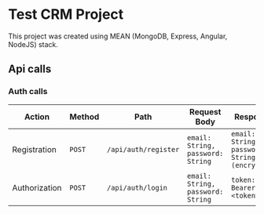 # Test CRM Project

This project was created using MEAN (MongoDB, Express, Angular, NodeJS) stack.

## Api calls

### Auth calls

Action | Method | Path | Request Body | Response
--- | --- | --- | --- | ---
Registration | `POST` | `/api/auth/register` | `email: String,     password: String` | `email: String,     password: String (encrypted)`
Authorization | `POST` | `/api/auth/login` | `email: String, password: String` | `token: Bearer <token>`
